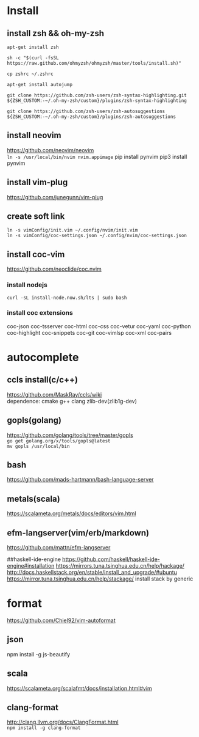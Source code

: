 # Install
## install zsh && oh-my-zsh
`apt-get install zsh`  

`sh -c "$(curl -fsSL https://raw.github.com/ohmyzsh/ohmyzsh/master/tools/install.sh)"`  

`cp zshrc ~/.zshrc`  

`apt-get install autojump`  

`git clone https://github.com/zsh-users/zsh-syntax-highlighting.git ${ZSH_CUSTOM:-~/.oh-my-zsh/custom}/plugins/zsh-syntax-highlighting`  

`git clone https://github.com/zsh-users/zsh-autosuggestions ${ZSH_CUSTOM:-~/.oh-my-zsh/custom}/plugins/zsh-autosuggestions`  

## install neovim
<https://github.com/neovim/neovim>  
`ln -s /usr/local/bin/nvim nvim.appimage`
pip install pynvim
pip3 install pynvim

## install vim-plug
<https://github.com/junegunn/vim-plug>


## create soft link
`ln -s vimConfig/init.vim ~/.config/nvim/init.vim`  
`ln -s vimConfig/coc-settings.json ~/.config/nvim/coc-settings.json`

## install coc-vim
<https://github.com/neoclide/coc.nvim>

### install nodejs
`curl -sL install-node.now.sh/lts | sudo bash`

### install coc extensions
coc-json coc-tsserver coc-html coc-css coc-vetur coc-yaml coc-python coc-highlight coc-snippets coc-git coc-vimlsp coc-xml coc-pairs

# autocomplete
## ccls install(c/c++)
<https://github.com/MaskRay/ccls/wiki>  
dependence: cmake g++ clang zlib-dev(zlib1g-dev)  

## gopls(golang)
<https://github.com/golang/tools/tree/master/gopls>  
`go get golang.org/x/tools/gopls@latest`  
`mv gopls /usr/local/bin`

## bash 
<https://github.com/mads-hartmann/bash-language-server>

## metals(scala)
<https://scalameta.org/metals/docs/editors/vim.html>

## efm-langserver(vim/erb/markdown)
<https://github.com/mattn/efm-langserver>

##haskell-ide-engine
<https://github.com/haskell/haskell-ide-engine#installation>
<https://mirrors.tuna.tsinghua.edu.cn/help/hackage/>
<http://docs.haskellstack.org/en/stable/install_and_upgrade/#ubuntu>
<https://mirror.tuna.tsinghua.edu.cn/help/stackage/>
install stack by generic

# format
<https://github.com/Chiel92/vim-autoformat>
## json  
npm install -g js-beautify  
## scala
<https://scalameta.org/scalafmt/docs/installation.html#vim>
## clang-format
<http://clang.llvm.org/docs/ClangFormat.html>  
`npm install -g clang-format`
